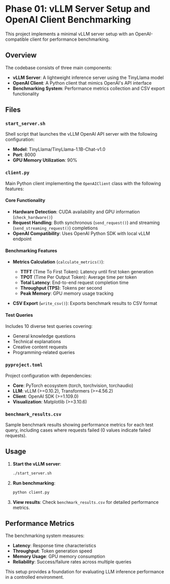 # Phase 01: vLLM Server Setup and OpenAI Client Benchmarking

This project implements a minimal vLLM server setup with an OpenAI-compatible client for performance benchmarking.

## Overview

The codebase consists of three main components:
- **vLLM Server**: A lightweight inference server using the TinyLlama model
- **OpenAI Client**: A Python client that mimics OpenAI's API interface
- **Benchmarking System**: Performance metrics collection and CSV export functionality

## Files

### `start_server.sh`
Shell script that launches the vLLM OpenAI API server with the following configuration:
- **Model**: TinyLlama/TinyLlama-1.1B-Chat-v1.0
- **Port**: 8000
- **GPU Memory Utilization**: 90%

### `client.py`
Main Python client implementing the `OpenAIClient` class with the following features:

#### Core Functionality

- **Hardware Detection**: CUDA availability and GPU information (`check_hardware()`)
- **Request Handling**: Both synchronous (`send_request()`) and streaming (`send_streaming_request()`) completions
- **OpenAI Compatibility**: Uses OpenAI Python SDK with local vLLM endpoint

#### Benchmarking Features
- **Metrics Calculation** (`calculate_metrics()`):
  - **TTFT** (Time To First Token): Latency until first token generation
  - **TPOT** (Time Per Output Token): Average time per token
  - **Total Latency**: End-to-end request completion time
  - **Throughput (TPS)**: Tokens per second
  - **Peak Memory**: GPU memory usage tracking

- **CSV Export** (`write_csv()`): Exports benchmark results to CSV format

#### Test Queries
Includes 10 diverse test queries covering:
- General knowledge questions
- Technical explanations
- Creative content requests
- Programming-related queries

### `pyproject.toml`
Project configuration with dependencies:
- **Core**: PyTorch ecosystem (torch, torchvision, torchaudio)
- **LLM**: vLLM (>=0.10.2), Transformers (>=4.56.2)
- **Client**: OpenAI SDK (>=1.109.0)
- **Visualization**: Matplotlib (>=3.10.6)

### `benchmark_results.csv`
Sample benchmark results showing performance metrics for each test query, including cases where requests failed (0 values indicate failed requests).

## Usage

1. **Start the vLLM server**:
   ```bash
   ./start_server.sh
   ```

2. **Run benchmarking**:
   ```bash
   python client.py
   ```

3. **View results**: Check `benchmark_results.csv` for detailed performance metrics.

## Performance Metrics

The benchmarking system measures:
- **Latency**: Response time characteristics
- **Throughput**: Token generation speed
- **Memory Usage**: GPU memory consumption
- **Reliability**: Success/failure rates across multiple queries

This setup provides a foundation for evaluating LLM inference performance in a controlled environment.